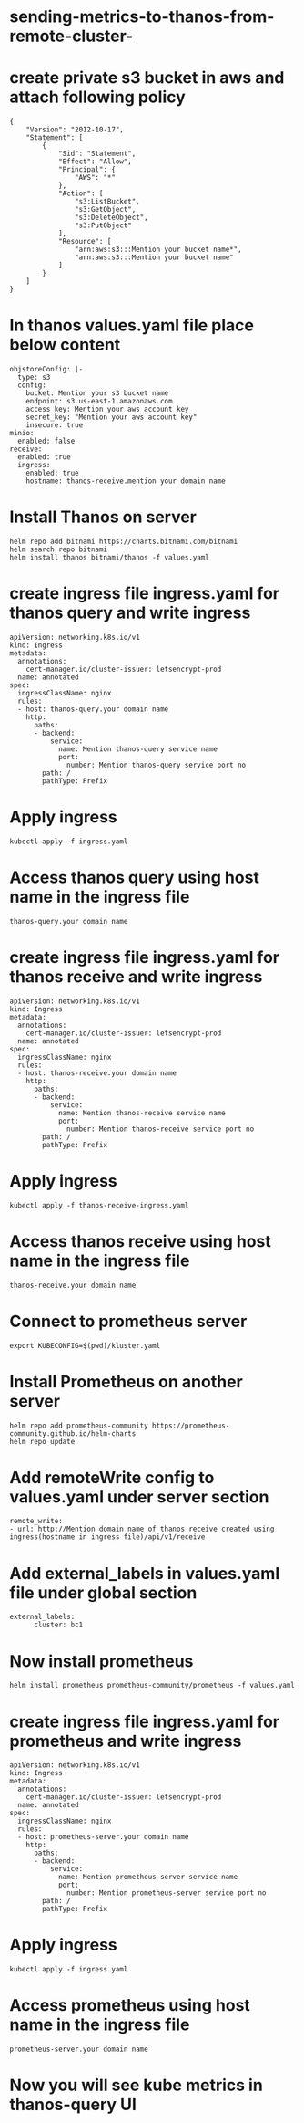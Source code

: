 # sending-metrics-to-thanos-from-remote-cluster-

# create private s3 bucket in aws and attach following policy
```
{
    "Version": "2012-10-17",
    "Statement": [
        {
            "Sid": "Statement",
            "Effect": "Allow",
            "Principal": {
                "AWS": "*"
            },
            "Action": [
                "s3:ListBucket",
                "s3:GetObject",
                "s3:DeleteObject",
                "s3:PutObject"
            ],
            "Resource": [
                "arn:aws:s3:::Mention your bucket name*",
                "arn:aws:s3:::Mention your bucket name"
            ]
        }
    ]
}
```

# In thanos values.yaml file place below content
```
objstoreConfig: |-
  type: s3
  config:
    bucket: Mention your s3 bucket name
    endpoint: s3.us-east-1.amazonaws.com
    access_key: Mention your aws account key
    secret_key: "Mention your aws account key"
    insecure: true 
minio:
  enabled: false
receive:
  enabled: true
  ingress:
    enabled: true
    hostname: thanos-receive.mention your domain name
```


# Install Thanos on server
```
helm repo add bitnami https://charts.bitnami.com/bitnami
helm search repo bitnami
helm install thanos bitnami/thanos -f values.yaml
```

# create ingress file ingress.yaml for thanos query and write ingress  
```
apiVersion: networking.k8s.io/v1
kind: Ingress
metadata:
  annotations:
    cert-manager.io/cluster-issuer: letsencrypt-prod
  name: annotated
spec:
  ingressClassName: nginx
  rules:
  - host: thanos-query.your domain name
    http:
      paths:
      - backend:
          service:
            name: Mention thanos-query service name
            port:
              number: Mention thanos-query service port no
        path: /
        pathType: Prefix
```
# Apply ingress 
```
kubectl apply -f ingress.yaml
```

# Access thanos query using host name in the ingress file
```
thanos-query.your domain name
```
# create ingress file ingress.yaml for thanos receive and write ingress  
```
apiVersion: networking.k8s.io/v1
kind: Ingress
metadata:
  annotations:
    cert-manager.io/cluster-issuer: letsencrypt-prod
  name: annotated
spec:
  ingressClassName: nginx
  rules:
  - host: thanos-receive.your domain name
    http:
      paths:
      - backend:
          service:
            name: Mention thanos-receive service name
            port:
              number: Mention thanos-receive service port no
        path: /
        pathType: Prefix
```
# Apply ingress 
```
kubectl apply -f thanos-receive-ingress.yaml
```

# Access thanos receive using host name in the ingress file
```
thanos-receive.your domain name
```
# Connect to prometheus server 
```
export KUBECONFIG=$(pwd)/kluster.yaml
```
# Install Prometheus on another server
```
helm repo add prometheus-community https://prometheus-community.github.io/helm-charts
helm repo update
```
# Add remoteWrite config to values.yaml under server section
```
remote_write:
- url: http://Mention domain name of thanos receive created using ingress(hostname in ingress file)/api/v1/receive
```
# Add external_labels in values.yaml file under global section
```
external_labels:
      cluster: bc1
```
# Now install prometheus
```
helm install prometheus prometheus-community/prometheus -f values.yaml
```
# create ingress file ingress.yaml for prometheus and write ingress  
```
apiVersion: networking.k8s.io/v1
kind: Ingress
metadata:
  annotations:
    cert-manager.io/cluster-issuer: letsencrypt-prod
  name: annotated
spec:
  ingressClassName: nginx
  rules:
  - host: prometheus-server.your domain name
    http:
      paths:
      - backend:
          service:
            name: Mention prometheus-server service name
            port:
              number: Mention prometheus-server service port no
        path: /
        pathType: Prefix
```
# Apply ingress 
```
kubectl apply -f ingress.yaml
```
# Access prometheus using host name in the ingress file
```
prometheus-server.your domain name
```
# Now you will see kube metrics in thanos-query UI
